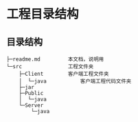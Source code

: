 # 工程目录结构

## 目录结构

```
├─readme.md			本文档，说明用
└─src				工程文件夹
    ├─Client		客户端工程文件夹
    │  └─java			客户端工程代码文件夹
    ├─jar
    ├─Public
    │  └─java
    └─Server
        └─java
```

